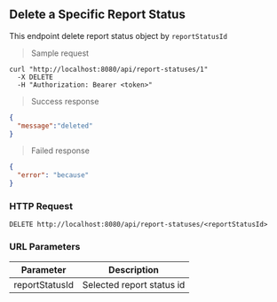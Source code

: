 ## Delete a Specific Report Status
This endpoint delete report status object by <code>reportStatusId</code>

> Sample request 

```shell
curl "http://localhost:8080/api/report-statuses/1"
  -X DELETE
  -H "Authorization: Bearer <token>"
```

> Success response

```json
{
  "message":"deleted"
}
```

> Failed response

```json
{
  "error": "because"
}
```

### HTTP Request

`DELETE http://localhost:8080/api/report-statuses/<reportStatusId>`

### URL Parameters

Parameter | Description
--------- | -----------
reportStatusId | Selected report status id